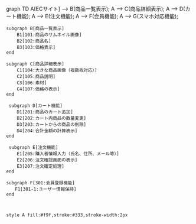 <div class="mermaid">
graph TD
    A[ECサイト] --> B(商品一覧表示);
    A --> C(商品詳細表示);
    A --> D(カート機能);
    A --> E(注文機能);
    A --> F(会員機能);
    A --> G(スマホ対応機能);

    subgraph B[商品一覧表示]
        B1[101:商品のサムネイル画像]
        B2[102:商品名]
        B3[103:価格表示]
    end

    subgraph C[商品詳細表示]
        C1[104:大きな商品画像（複数枚対応）]
        C2[105:商品説明]
        C3[106:素材]
        C4[107:価格の表示]
    end

     subgraph D[カート機能]
        D1[201:商品のカート追加]
        D2[202:カート内商品の数量変更]
        D3[203:カートからの商品の削除]
        D4[204:合計金額の計算表示]
    end

     subgraph E[注文機能]
        E1[205:購入者情報入力（氏名、住所、メール等）]
        E2[206:注文確認画面の表示]
        E3[207:注文確定処理]
    end

    subgraph F[301:会員登録機能]
    　　F1[301-1:ユーザー情報保持]
    end
    
    

    style A fill:#f9f,stroke:#333,stroke-width:2px
</div>
